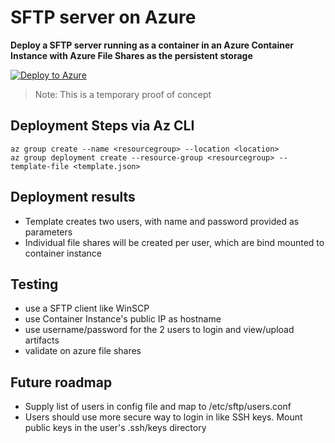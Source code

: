 # SFTP server on Azure

__Deploy a SFTP server running as a container in an Azure Container Instance with Azure File Shares as the persistent storage__

[![Deploy to Azure](https://aka.ms/deploytoazurebutton)](https://portal.azure.com/#create/Microsoft.Template/uri/https://raw.githubusercontent.com/saikovvuri/SftpOnAzure/master/azuredeploy.json)

>Note: This is a temporary proof of concept

## Deployment Steps via Az CLI

```
az group create --name <resourcegroup> --location <location>
az group deployment create --resource-group <resourcegroup> --template-file <template.json>
```

## Deployment results

- Template creates two users, with name and password provided as parameters
- Individual file shares will be created per user, which are bind mounted to container instance

## Testing 
- use a SFTP client like WinSCP
- use Container Instance's public IP as hostname
- use username/password for the 2 users to login and view/upload artifacts
- validate on azure file shares

## Future roadmap
- Supply list of users in config file and map to /etc/sftp/users.conf
- Users should use more secure way to login in like SSH keys. Mount public keys in the user's .ssh/keys directory
